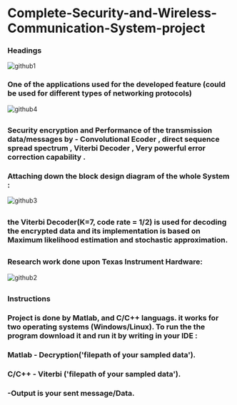 # Complete-Security-and-Wireless-Communication-System-project


### Headings

![github1](https://user-images.githubusercontent.com/59331005/102697874-fbd0ba80-4241-11eb-98e2-c8acaf575c86.png)

### One of the applications used for the developed feature (could be used for different types of networking protocols)
![github4](https://user-images.githubusercontent.com/59331005/102697909-54a05300-4242-11eb-9535-8e68d5dbbc88.JPG)

##

### Security encryption and Performance of the transmission data/messages by - Convolutional Ecoder , direct sequence spread spectrum , Viterbi Decoder , Very powerful error correction capability .
### Attaching down the block design diagram of the whole System :
![github3](https://user-images.githubusercontent.com/59331005/102698153-ee1c3480-4243-11eb-825c-33ef9e33163a.JPG)

##

### the Viterbi Decoder(K=7, code rate = 1/2) is used for decoding the encrypted data and its implementation is based on Maximum likelihood estimation and stochastic approximation.
##

### Research work done upon Texas Instrument Hardware:

![github2](https://user-images.githubusercontent.com/59331005/102698249-afd34500-4244-11eb-9ee2-09c849a173f4.JPG)



##

### Instructions
### Project is done by Matlab, and C/C++ languags. it works for two operating systems (Windows/Linux). To run the the program download it and run it by writing in your IDE :  
### Matlab - Decryption('filepath of your sampled data'). 
### C/C++ - Viterbi ('filepath of your sampled data').

### -Output is your sent message/Data.
